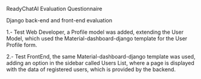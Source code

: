 

ReadyChatAI Evaluation Questionnaire

Django back-end and front-end evaluation

1.- Test Web Developer, a Profile model was added, extending the User Model, which used the Material-dashboard-django template for the User Profile form.

2.- Test FrontEnd, the same Material-dashboard-django template was used, adding an option in the sidebar called Users List, where a page is displayed with the data of registered users, which is provided by the backend.